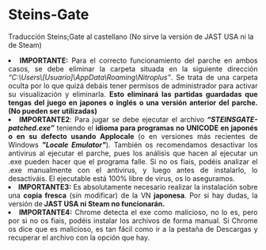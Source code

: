 # Steins-Gate
Traducción Steins;Gate al castellano (No sirve la versión de JAST USA ni la de Steam)

<li style="text-align: justify;"><strong><span class="mycode_b">IMPORTANTE</span>:</strong> Para el correcto funcionamiento del parche en ambos casos, se debe eliminar la carpeta situada en la siguiente dirección <em>“C:\Users\[Usuario]\AppData\Roaming\Nitroplus”</em>. Se trata de una carpeta oculta por lo que quizá debáis tener permisos de administrador para activar su visualización y eliminarla. <strong>Esto eliminará las partidas guardadas que tengas del juego en japones o inglés o una versión anterior del parche. (No pueden ser utilizadas)</strong></li>
 	<li style="text-align: justify;"><strong><span class="mycode_b">IMPORTANTE2</span></strong>: Para jugar se debe ejecutar el archivo<strong><em> “STEINSGATE-patched.exe”</em></strong> teniendo el <strong>idioma para programas no UNICODE en japonés o en su defecto usando Applocale </strong>(o en versiones más recientes de Windows <strong><em>"Locale Emulator"</em></strong>). <span class="mycode_b">También os recomendamos desactivar los antivirus al ejecutar el parche</span>, pues los análisis que hacen al ejecutar un .exe pueden hacer que el programa falle. Si no os fiais, podéis analizar el .exe manualmente con el antivirus, y luego antes de instalarlo, lo desactiváis. El ejecutable está 100% libre de virus, os lo aseguramos.</li>
 	<li style="text-align: justify;"><strong><span class="mycode_b">IMPORTANTE3</span>:</strong> Es absolutamente necesario realizar la instalación sobre una <strong>copia fresca</strong> (sin modificar) de la VN<strong> <span class="mycode_b">japonesa</span></strong>. Por si hay dudas, <span class="mycode_u"><span class="mycode_b">la versión de<strong> JAST USA ni Steam no funcionarán</strong></span></span><strong>.</strong></li>
 	<li style="text-align: justify;"><strong><span class="mycode_b">IMPORTANTE4</span>:</strong> Chrome detecta el exe como malicioso, no lo es, pero por si no os fiais, podéis instalar los archivos de forma manual. Si Chrome os dice que es malicioso, es tan fácil como ir a la pestaña de Descargas y recuperar el archivo con la opción que hay.</li>
</ul>
